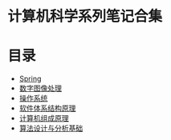 # 计算机科学系列笔记合集

# 目录

- [Spring](https://github.com/2293736867/CSBookNotes/tree/master/Spring)
- [数字图像处理]()
- [操作系统]()
- [软件体系结构原理]()
- [计算机组成原理]()
- [算法设计与分析基础]()
